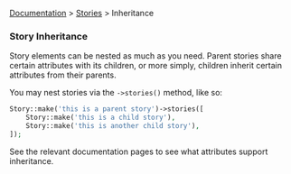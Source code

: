 [Documentation](/docs/documentation.md) > [Stories](/docs/stories.md) > Inheritance

### Story Inheritance

Story elements can be nested as much as you need. Parent stories share certain attributes with its children, or more simply, children inherit certain attributes from their parents.

You may nest stories via the `->stories()` method, like so:

```php
Story::make('this is a parent story')->stories([
    Story::make('this is a child story'),
    Story::make('this is another child story'),
]);
```

See the relevant documentation pages to see what attributes support inheritance.